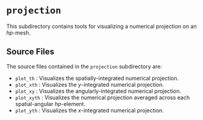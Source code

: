 `projection`
================================================================================

This subdirectory contains tools for visualizing a numerical projection on an *hp*-mesh.

Source Files
--------------------------------------------------------------------------------

The source files contained in the `projection` subdirectory are:

- `plot_th` : Visualizes the spatially-integrated numerical projection.
- `plot_xth` : Visualizes the $y$-integrated numerical projection.
- `plot_xy` : Visualizes the angularly-integrated numerical projection.
- `plot_xyth` : Visualizes the numerical projection averaged across each spatial-angular *hp*-element.
- `plot_yth` : Visualizes the $x$-integrated numerical projection.